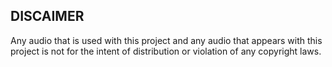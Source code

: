 
## DISCAIMER
Any audio that is used with this project and any audio that appears with this project is not for the intent of
distribution or violation of any copyright laws.
